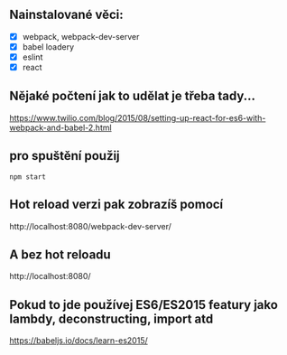 ## Nainstalované věci:
- [x] webpack, webpack-dev-server
- [x] babel loadery
- [x] eslint
- [x] react

## Nějaké počtení jak to udělat je třeba tady... 
https://www.twilio.com/blog/2015/08/setting-up-react-for-es6-with-webpack-and-babel-2.html

## pro spuštění použij 
`npm start`
    
## Hot reload verzi pak zobrazíš pomocí
http://localhost:8080/webpack-dev-server/
    
## A bez hot reloadu 
http://localhost:8080/

## Pokud to jde používej ES6/ES2015 featury jako lambdy, deconstructing, import atd 
https://babeljs.io/docs/learn-es2015/